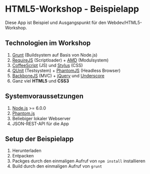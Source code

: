 HTML5-Workshop - Beispielapp
============================

Diese App ist Beispiel und Ausgangspunkt für den Webdev/HTML5-Workshop.

Technologien im Workshop
------------------------

  1. [Grunt](https://github.com/cowboy/grunt) (Buildsystem auf Basis von Node.js)
  2. [RequireJS](http://requirejs.org/) (Scriptloader) + [AMD](https://github.com/amdjs/amdjs-api/wiki/AMD) (Modulsystem)
  3. [CoffeeScript](http://coffeescript.org/) (JS) und [Stylus](http://learnboost.github.com/stylus/) (CSS)
  4. [QUnit](http://docs.jquery.com/QUnit) (Testsystem) + [PhantomJS](http://phantomjs.org/) (Headless Browser)
  5. [BackboneJS](http://backbonejs.org/) (MVC) + [jQuery](http://jquery.com/) und [Underscore](http://underscorejs.org/)
  6. Ganz viel **HTML5** und **CSS3**

Systemvoraussetzungen
---------------------

  1. [Node.js](http://nodejs.org/) >= 6.0.0
  2. [Phantom.js](http://www.phantomjs.org/)
  3. Beliebiger lokaler Webserver
  4. JSON-REST-API für die App

Setup der Beispielapp
---------------------

  1. Herunterladen
  2. Entpacken
  3. Packges durch den einmaligen Aufruf von `npm install` installieren
  4. Build durch den einmaligen Aufruf von `grunt`
